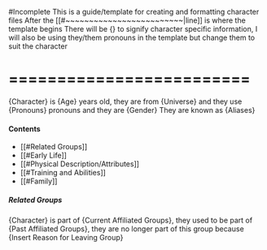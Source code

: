 #Incomplete
This is a guide/template for creating and 
formatting character files 
After the [[#~~~~~~~~~~~~~~~~~~~~~~~~~|line]] is where the template begins
There will be {} to signify character specific information, I will also be using they/them pronouns in the template but change them to suit the character 
# =========================
{Character} is {Age} years old, they are from {Universe} and they use {Pronouns} pronouns and they are {Gender}
They are known as {Aliases}
#### Contents
- [[#Related Groups]]
- [[#Early Life]]
- [[#Physical Description/Attributes]]
- [[#Training and Abilities]]
- [[#Family]]

##### Related Groups
{Character} is part of {Current Affiliated Groups}, they used to be part of {Past Affiliated Groups}, they are no longer part of this group because {Insert Reason for Leaving Group}